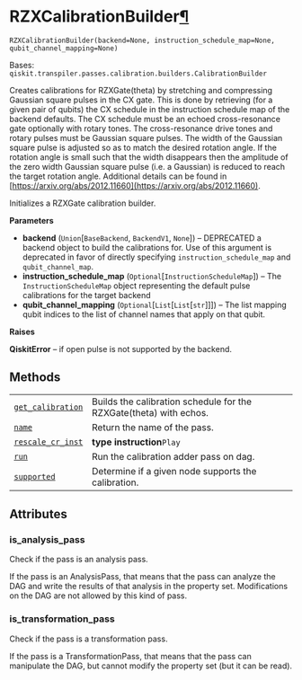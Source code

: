 # RZXCalibrationBuilder[¶](#rzxcalibrationbuilder "Permalink to this headline")

<span id="undefined" />

`RZXCalibrationBuilder(backend=None, instruction_schedule_map=None, qubit_channel_mapping=None)`

Bases: `qiskit.transpiler.passes.calibration.builders.CalibrationBuilder`

Creates calibrations for RZXGate(theta) by stretching and compressing Gaussian square pulses in the CX gate. This is done by retrieving (for a given pair of qubits) the CX schedule in the instruction schedule map of the backend defaults. The CX schedule must be an echoed cross-resonance gate optionally with rotary tones. The cross-resonance drive tones and rotary pulses must be Gaussian square pulses. The width of the Gaussian square pulse is adjusted so as to match the desired rotation angle. If the rotation angle is small such that the width disappears then the amplitude of the zero width Gaussian square pulse (i.e. a Gaussian) is reduced to reach the target rotation angle. Additional details can be found in [https://arxiv.org/abs/2012.11660](https://arxiv.org/abs/2012.11660).

Initializes a RZXGate calibration builder.

**Parameters**

*   **backend** (`Union`\[`BaseBackend`, `BackendV1`, `None`]) – DEPRECATED a backend object to build the calibrations for. Use of this argument is deprecated in favor of directly specifying `instruction_schedule_map` and `qubit_channel_map`.
*   **instruction\_schedule\_map** (`Optional`\[`InstructionScheduleMap`]) – The `InstructionScheduleMap` object representing the default pulse calibrations for the target backend
*   **qubit\_channel\_mapping** (`Optional`\[`List`\[`List`\[`str`]]]) – The list mapping qubit indices to the list of channel names that apply on that qubit.

**Raises**

**QiskitError** – if open pulse is not supported by the backend.

## Methods

|                                                                                                                                                                                                                     |                                                                    |
| ------------------------------------------------------------------------------------------------------------------------------------------------------------------------------------------------------------------- | ------------------------------------------------------------------ |
| [`get_calibration`](qiskit.transpiler.passes.RZXCalibrationBuilder.get_calibration#qiskit.transpiler.passes.RZXCalibrationBuilder.get_calibration "qiskit.transpiler.passes.RZXCalibrationBuilder.get_calibration") | Builds the calibration schedule for the RZXGate(theta) with echos. |
| [`name`](qiskit.transpiler.passes.RZXCalibrationBuilder.name#qiskit.transpiler.passes.RZXCalibrationBuilder.name "qiskit.transpiler.passes.RZXCalibrationBuilder.name")                                             | Return the name of the pass.                                       |
| [`rescale_cr_inst`](qiskit.transpiler.passes.RZXCalibrationBuilder.rescale_cr_inst#qiskit.transpiler.passes.RZXCalibrationBuilder.rescale_cr_inst "qiskit.transpiler.passes.RZXCalibrationBuilder.rescale_cr_inst") | **type instruction**`Play`                                         |
| [`run`](qiskit.transpiler.passes.RZXCalibrationBuilder.run#qiskit.transpiler.passes.RZXCalibrationBuilder.run "qiskit.transpiler.passes.RZXCalibrationBuilder.run")                                                 | Run the calibration adder pass on dag.                             |
| [`supported`](qiskit.transpiler.passes.RZXCalibrationBuilder.supported#qiskit.transpiler.passes.RZXCalibrationBuilder.supported "qiskit.transpiler.passes.RZXCalibrationBuilder.supported")                         | Determine if a given node supports the calibration.                |

## Attributes

<span id="undefined" />

### is\_analysis\_pass

Check if the pass is an analysis pass.

If the pass is an AnalysisPass, that means that the pass can analyze the DAG and write the results of that analysis in the property set. Modifications on the DAG are not allowed by this kind of pass.

<span id="undefined" />

### is\_transformation\_pass

Check if the pass is a transformation pass.

If the pass is a TransformationPass, that means that the pass can manipulate the DAG, but cannot modify the property set (but it can be read).
